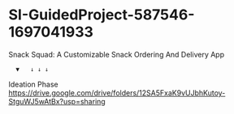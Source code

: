 # SI-GuidedProject-587546-1697041933

Snack Squad: A Customizable Snack Ordering And Delivery App

      ▼   ↓ ↓ ↓

Ideation Phase
https://drive.google.com/drive/folders/12SA5FxaK9vUJbhKutoy-StguWJ5wAtBx?usp=sharing
